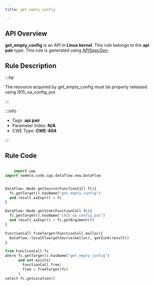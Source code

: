 ```yaml
---
title: get_empty_config

---
```



## API Overview
**get_empty_config** is an API in **Linux kernel**. This rule belongs to the **api pair** type. This rule is generated using [APISpecGen](../../tools/APISpecGen).
## Rule Description

:::tip

The resource acquired by get_empty_config must be properly released using i915_oa_config_put

:::

:::info

- Tags: **api pair**
- Parameter Index: **N/A**
- CWE Type: **CWE-404**

:::

## Rule Code
```python

    import cpp
import semmle.code.cpp.dataflow.new.DataFlow


DataFlow::Node getSource(FunctionCall fc){
  fc.getTarget().hasName("get_empty_config")
  and result.asExpr() = fc
}

DataFlow::Node getSink(FunctionCall fc){
  fc.getTarget().hasName("i915_oa_config_put")
  and result.asExpr() = fc.getArgument(0)
}

FunctionCall freeTarget(FunctionCall malloc){
  DataFlow::localFlow(getSource(malloc), getSink(result))
}

from FunctionCall fc
where fc.getTarget().hasName("get_empty_config")
      and not exists(
        FunctionCall free| 
        free = freeTarget(fc)
      )
select fc.getLocation()

    
```